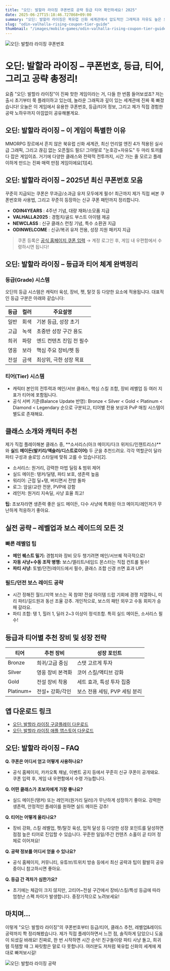 ```yaml
---
title: "오딘: 발할라 라이징 쿠폰번호 공략 등급 티어 확인하세요! 2025"
date: 2025-06-27T15:18:46.727868+09:00
summary: "오딘: 발할라 라이징은 북유럽 신화 세계관에서 압도적인 그래픽과 자유도 높은 오픈월드를 자랑하는 MMORPG입니다."
slug: "odin-valhalla-rising-coupon-tier-guide"
thumbnail: "/images/mobile-games/odin-valhalla-rising-coupon-tier-guide_v55d.jpg"
---
```


![오딘: 발할라 라이징 쿠폰번호](/images/mobile-games/odin-valhalla-rising-coupon-tier-guide_1_8gp0.jpg)

# 오딘: 발할라 라이징 – 쿠폰번호, 등급, 티어, 그리고 공략 총정리!

요즘 "오딘: 발할라 라이징"이 진짜 핫한 게임이라는 거, 다들 한 번쯤 들어보셨죠? 저는 출시 초기부터 쭉 플레이하고 있는데, 놀라운 그래픽과 깊이 있는 세계관에 진짜 푹 빠졌습니다! 오늘은 이 게임에서 유용한 쿠폰번호, 등급/티어 정보, 그리고 제가 직접 경험한 공략 노하우까지 아낌없이 공유해볼게요.

## 오딘: 발할라 라이징 – 이 게임이 특별한 이유

MMORPG 장르에서 흔치 않은 북유럽 신화 세계관, 최신 언리얼 엔진 4가 적용된 실사급 그래픽, 그리고 끊김 없는 오픈월드 필드! 그야말로 "눈호강+자유도" 두 마리 토끼를 다 잡은 게임이죠. 거기에 다양한 클래스와 전략적 전투까지, 시간 가는 줄 모르고 플레이하게 만드는 진짜 매력 만점 게임이에요[1][4].


## 오딘: 발할라 라이징 – 2025년 최신 쿠폰번호 모음

꾸준히 지급되는 쿠폰은 무과금/소과금 유저 모두에게 필수! 최근까지 제가 직접 써본 쿠폰번호와 사용법, 그리고 꾸준히 등장하는 신규 쿠폰 패턴까지 정리합니다.

- **ODIN4YEARS** : 4주년 기념, 대량 재화/소모품 지급
- **VALHALLA2025** : 경험치/골드 부스트 아이템 제공
- **NEWCLASS** : 신규 클래스 런칭 기념, 특수 소환권 지급
- **ODINWELCOME** : 신규/복귀 유저 전용, 성장 지원 패키지 지급

> 쿠폰 등록은 [공식 홈페이지 쿠폰 입력](https://odin.game.daum.net) → 계정 로그인 후, 게임 내 우편함에서 수령하시면 됩니다!


## 오딘: 발할라 라이징 – 등급과 티어 체계 완벽정리

### 등급(Grade) 시스템

오딘의 등급 시스템은 캐릭터 육성, 장비, 펫, 탈것 등 다양한 요소에 적용됩니다. 대표적인 등급 구분은 아래와 같습니다:

| 등급      | 컬러       | 주요설명                          |
| -------- | --------- | -------------------------------- |
| 일반      | 회색      | 기본 등급, 성장 초기              |
| 고급      | 녹색      | 초중반 성장 구간 용도            |
| 희귀      | 파랑      | 엔드 컨텐츠 진입 전 필수          |
| 영웅      | 보라      | 핵심 주요 장비/펫 등             |
| 전설      | 금색      | 최상위, 극한 성장 목표           |

### 티어(Tier) 시스템

- 캐릭터 본인의 전투력과 메인/서브 클래스, 핵심 스킬 조합, 장비 레벨업 등 여러 지표가 티어에 포함됩니다.
- 공식 서버 기준(Balance Update 반영): Bronze < Silver < Gold < Platinum < Diamond < Legendary 순으로 구분되고, 티어별 전용 보상과 PvP 매칭 시스템이 별도로 존재해요.


## 클래스 소개와 캐릭터 추천

제가 직접 플레이해본 클래스 중, **소서리스(아크 메이지/다크 위저드/인챈트리스)**와 **실드 메이든(발키리/엑슬러/디스트로이어)** 두 군을 추천드려요. 각각 역할군이 달라 파티 구성과 솔로잉 스타일에 맞춰 고를 수 있습니다[2].

- 소서리스: 원거리, 강력한 마법 딜링 & 범위 제어
- 실드 메이든: 탱커/딜탱, 파티 보호, 생존력 높음
- 워리어: 근접 딜+탱, 버티면서 전방 돌파
- 로그: 암살/교란 전문, PVP에 강함
- 레인저: 원거리 지속딜, 사냥 효율 최고!

**팁:** 초보자라면 생존력 좋은 실드 메이든, 다수 사냥에 특화된 아크 메이지/레인저가 무난하게 적응하기 좋아요.


## 실전 공략 – 레벨업과 보스 레이드의 모든 것

### 빠른 레벨업 팁

- **메인 퀘스트 밀기:** 경험치와 장비 모두 챙기려면 메인/서브퀘 적극적으로!
- **자동 사냥+수동 조작 병행:** 보스/엘리트/네임드 몬스터는 직접 컨트롤 필수!
- **파티 사냥:** 토벌/던전/레이드에서 필수, 클래스 조합 신경 쓰면 효과 UP!

### 필드/던전 보스 레이드 공략

- 시간 정해진 월드/지역 보스는 꼭 참여! 전설 아이템 드랍 기회에 경쟁 치열하니, 미리 파티/길드원과 동선 조율 강추. 개인적으로, 보스의 패턴 외우고 수동 회피가 승패 갈라요.
- 파티 조합: 탱 1, 힐러 1, 딜러 2~3 이상이 정석조합. 특히 실드 메이든, 소서리스 필수!

## 등급과 티어별 추천 장비 및 성장 전략

| 티어       | 추천 장비         | 성장 포인트              |
| --------- | --------------- | ----------------------- |
| Bronze    | 희귀/고급 중심    | 스탯 고르게 투자         |
| Silver    | 영웅 장비 본격화   | 코어 스킬/액티브 강화      |
| Gold      | 전설 장비 착용     | 세트 효과, 특성 투자 집중   |
| Platinum+ | 전설+ 강화/각인   | 보스 전용 세팅, PVP 세팅 분리 |


## 앱 다운로드 링크

- [오딘: 발할라 라이징 구글플레이 다운로드](https://play.google.com/store/apps/details?id=com.kakaogames.odin)
- [오딘: 발할라 라이징 애플 앱스토어 다운로드](https://apps.apple.com/kr/app/id1543353520)


## 오딘: 발할라 라이징 – FAQ

**Q. 쿠폰은 어디서 얻고 어떻게 사용하나요?**
- 공식 홈페이지, 카카오톡 채널, 이벤트 공지 등에서 꾸준히 신규 쿠폰이 공개돼요. 쿠폰 입력 후, 게임 내 우편함에서 수령 가능합니다.

**Q. 어떤 클래스가 초보자에게 가장 좋나요?**
- 실드 메이든(탱커) 또는 레인저(원거리 딜러)가 무난하게 성장하기 좋아요. 강력한 생존력, 안정적인 플레이를 원하면 실드 메이든 강추!

**Q. 티어는 어떻게 올리나요?**
- 장비 강화, 스킬 레벨업, 펫/탈것 육성, 업적 달성 등 다양한 성장 포인트를 달성하면 점점 높은 티어로 진입할 수 있습니다. 꾸준한 일일/주간 컨텐츠 소홀이 곧 티어 정체로 이어져요!

**Q. 공략 정보를 어디서 얻을 수 있나요?**
- 공식 홈페이지, 커뮤니티, 유튜브/트위치 방송 등에서 최신 공략과 팁이 활발히 공유 중이니 참고하시면 좋아요.

**Q. 등급 간 격차가 심한가요?**
- 초기에는 체감이 크지 않지만, 고티어~전설 구간에서 장비/스킬/특성 등급에 따라 엄청난 스펙 차이가 발생합니다. 중장기적으로 노려보세요!


## 마치며…

이렇게 "오딘: 발할라 라이징"의 쿠폰번호부터 등급/티어, 클래스 추천, 레벨업&레이드 공략까지 쫙 정리해봤습니다. 제가 직접 플레이하면서 느낀 점, 솔직하게 담았으니 도움이 되셨길 바래요! 진짜로, 한 번 시작하면 시간 순삭! 친구들이랑 파티 사냥 돌고, 희귀템 득템할 때 그 짜릿함은 말로 다 못합니다. 여러분도 저처럼 북유럽 신화의 세계에 제대로 빠져보시길!

![오딘: 발할라 라이징 공략](/images/mobile-games/odin-valhalla-rising-coupon-tier-guide_2_wh3w.jpg)
